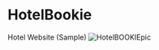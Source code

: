 # HotelBookie
 Hotel Website (Sample) 
 ![HotelBOOKIEpic](https://github.com/leburks/HotelBookie/assets/71715738/42434a76-faab-4d7f-9298-14b6b624838f)
